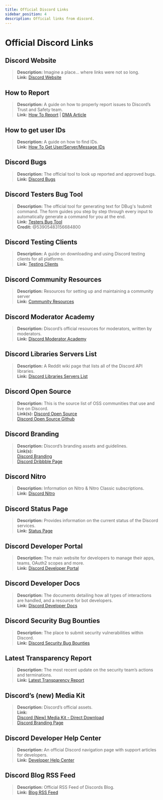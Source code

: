 ```yaml
---
title: Official Discord Links
sidebar_position: 4
description: Official links from discord.
---
```


# Official Discord Links

## **Discord Website**

> **Description:** Imagine a place… where links were not so long.   <br/>
**Link:** [Discord Website](https://dis.gd/)

## **How to Report**

> **Description:** A guide on how to properly report issues to Discord’s Trust and Safety team.   <br/>
**Link:**  [How To Report](https://dis.gd/howtoreport) | [DMA Article](https://dis.gd/dma104)

## **How to get user IDs**

> **Description:** A guide on how to find IDs.   <br/>
**Link:**  [How To Get User/Server/Message IDs](https://dis.gd/findmyid)

## **Discord Bugs**

> **Description:**  The official tool to look up reported and approved bugs.   <br/>
**Link:** [Discord Bugs](https://bugs.discord.com/)

## **Discord Testers Bug Tool**

> **Description:** The official tool for generating text for DBug's !submit command. The form guides you step by step through every input to automatically generate a command for you at the end.   <br/>
**Link:** [Testers Bug Tool](https://dis.gd/bug-tool)   <br/>
**Credit:** @53905483156684800

## **Discord Testing Clients**

> **Description:** A guide on downloading and using Discord testing clients for all platforms.   <br/>
**Link:** [Testing Clients](https://support.discord.com/hc/en-us/articles/360035675191-Discord-Testing-Clients)

## **Discord Community Resources**

> **Description:** Resources for setting up and maintaining a community server <br/>
**Link:** [Community Resources](https://discord.com/community) <br/>

## **Discord Moderator Academy**

> **Description:** Discord’s official resources for moderators, written by moderators.   <br/>
**Link:** [Discord Moderator Academy](https://dis.gd/moderation)

## **Discord Libraries Servers List**

> **Description:** A Reddit wiki page that lists all of the Discord API libraries.   <br/>
**Link:** [Discord Libraries Servers List](https://www.reddit.com/r/discordapp/wiki/developers)

## **Discord Open Source**

> **Description:** This is the source list of OSS communities that use and live on Discord.   <br/>
**Link(s):**
[Discord Open Source](https://discord.com/open-source)   <br/>
[Discord Open Source Github](https://github.com/discord/discord-open-source)

## **Discord Branding**  

> **Description:** Discord’s branding assets and guidelines.   <br/>
**Link(s):**  <br/>
[Discord Branding](https://discord.com/branding)  <br/>
[Discord Dribbble Page](https://discord.design/)

## **Discord Nitro**

> **Description:**  Information on Nitro & Nitro Classic subscriptions.   <br/>
**Link:** [Discord Nitro](https://dis.gd/nitro)

## **Discord Status Page**

> **Description:** Provides information on the current status of the Discord services.   <br/>
**Link:** [Status Page](https://dis.gd/status)

## **Discord Developer Portal**

> **Description:** The main website for developers to manage their apps, teams, OAuth2 scopes and more.    <br/>
**Link:** [Discord Developer Portal](https://discord.com/developers/)

## **Discord Developer Docs**

> **Description:** The documents detailing how all types of interactions are handled, and a resource for bot developers.   <br/>
**Link:** [Discord Developer Docs](https://discord.dev/)

## **Discord Security Bug Bounties**

> **Description:** The place to submit security vulnerabilities within Discord.   <br/>
**Link:** [Discord Security Bug Bounties](https://discord.com/security)

## **Latest Transparency Report**

> **Description:** The most recent update on the security team’s actions and terminations.   <br/>
**Link:** [Latest Transparency Report](https://discord.com/blog/discord-transparency-report-q1-2022)

## **Discord’s (new) Media Kit**

> **Description:** Discord’s official assets.   <br/>
**Link:** <br/>
[Discord (New) Media Kit - Direct Download](https://www.dropbox.com/sh/nabhhaq7kt59exr/AAB7U3f2pW-Jmvdul0yy7o-ia?dl=1)  <br/>
[Discord Branding Page](https://discord.com/branding)

## **Discord Developer Help Center**

> **Description:** An official Discord navigation page with support articles for developers. <br/>
**Link:** [Developer Help Center](https://support-dev.discord.com)

## **Discord Blog RSS Feed**

> **Description:** Official RSS Feed of Discords Blog. <br/>
**Link:** [Blog RSS Feed](https://discord.com/blog/rss.xml)
